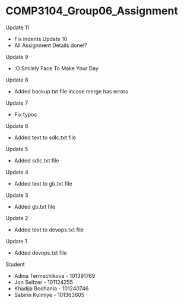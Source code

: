 # COMP3104_Group06_Assignment

Update 11
- Fix indents
Update 10
- All Assignment Details done!?

Update 9
- :O Smilely Face To Make Your Day

Update 8
- Added backup txt file incase merge has errors

Update 7
- Fix typos

Update 6
- Added text to sdlc.txt file

Update 5
- Added sdlc.txt file

Update 4
- Added text to gb.txt file

Update 3
- Added gb.txt file

Update 2
- Added text to devops.txt file

Update 1
- Added devops.txt file

Student
- Adina Termechikova - 101391769
- Jon Seltzer - 101124255
- Khadija Bodhania - 101240746
- Sabirin  Kulmiye - 101363605

